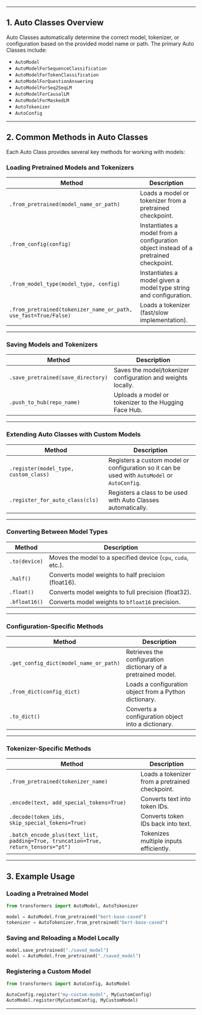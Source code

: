 
---

## **1. Auto Classes Overview**
Auto Classes automatically determine the correct model, tokenizer, or configuration based on the provided model name or path. The primary Auto Classes include:

- `AutoModel`
- `AutoModelForSequenceClassification`
- `AutoModelForTokenClassification`
- `AutoModelForQuestionAnswering`
- `AutoModelForSeq2SeqLM`
- `AutoModelForCausalLM`
- `AutoModelForMaskedLM`
- `AutoTokenizer`
- `AutoConfig`

---

## **2. Common Methods in Auto Classes**
Each Auto Class provides several key methods for working with models:

### **Loading Pretrained Models and Tokenizers**
| Method | Description |
|--------|-------------|
| `.from_pretrained(model_name_or_path)` | Loads a model or tokenizer from a pretrained checkpoint. |
| `.from_config(config)` | Instantiates a model from a configuration object instead of a pretrained checkpoint. |
| `.from_model_type(model_type, config)` | Instantiates a model given a model type string and configuration. |
| `.from_pretrained(tokenizer_name_or_path, use_fast=True/False)` | Loads a tokenizer (fast/slow implementation). |

---

### **Saving Models and Tokenizers**
| Method | Description |
|--------|-------------|
| `.save_pretrained(save_directory)` | Saves the model/tokenizer configuration and weights locally. |
| `.push_to_hub(repo_name)` | Uploads a model or tokenizer to the Hugging Face Hub. |

---

### **Extending Auto Classes with Custom Models**
| Method | Description |
|--------|-------------|
| `.register(model_type, custom_class)` | Registers a custom model or configuration so it can be used with `AutoModel` or `AutoConfig`. |
| `.register_for_auto_class(cls)` | Registers a class to be used with Auto Classes automatically. |

---

### **Converting Between Model Types**
| Method | Description |
|--------|-------------|
| `.to(device)` | Moves the model to a specified device (`cpu`, `cuda`, etc.). |
| `.half()` | Converts model weights to half precision (float16). |
| `.float()` | Converts model weights to full precision (float32). |
| `.bfloat16()` | Converts model weights to `bfloat16` precision. |

---

### **Configuration-Specific Methods**
| Method | Description |
|--------|-------------|
| `.get_config_dict(model_name_or_path)` | Retrieves the configuration dictionary of a pretrained model. |
| `.from_dict(config_dict)` | Loads a configuration object from a Python dictionary. |
| `.to_dict()` | Converts a configuration object into a dictionary. |

---

### **Tokenizer-Specific Methods**
| Method | Description |
|--------|-------------|
| `.from_pretrained(tokenizer_name)` | Loads a tokenizer from a pretrained checkpoint. |
| `.encode(text, add_special_tokens=True)` | Converts text into token IDs. |
| `.decode(token_ids, skip_special_tokens=True)` | Converts token IDs back into text. |
| `.batch_encode_plus(text_list, padding=True, truncation=True, return_tensors="pt")` | Tokenizes multiple inputs efficiently. |

---

## **3. Example Usage**
### **Loading a Pretrained Model**
```python
from transformers import AutoModel, AutoTokenizer

model = AutoModel.from_pretrained("bert-base-cased")
tokenizer = AutoTokenizer.from_pretrained("bert-base-cased")
```

### **Saving and Reloading a Model Locally**
```python
model.save_pretrained("./saved_model")
model = AutoModel.from_pretrained("./saved_model")
```

### **Registering a Custom Model**
```python
from transformers import AutoConfig, AutoModel

AutoConfig.register("my-custom-model", MyCustomConfig)
AutoModel.register(MyCustomConfig, MyCustomModel)
```

---
